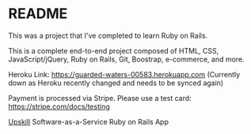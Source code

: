 # README

This was a project that I've completed to learn Ruby on Rails.

This is a complete end-to-end project composed of HTML, CSS, JavaScript/jQuery, Ruby on Rails, Git, Boostrap, e-commerce, and more.

Heroku Link:
https://guarded-waters-00583.herokuapp.com
(Currently down as Heroku recently changed and needs to be synced again)

Payment is processed via Stripe. Please use a test card: https://stripe.com/docs/testing



[Upskill](http://upskillcourses.com) Software-as-a-Service Ruby on Rails App
